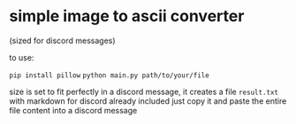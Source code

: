 # simple image to ascii converter 

(sized for discord messages)

to use:

`pip install pillow`
`python main.py path/to/your/file`

size is set to fit perfectly in a discord message, it creates a file `result.txt` with markdown for discord already included
just copy it and paste the entire file content into a discord message
